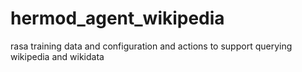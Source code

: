 # hermod_agent_wikipedia
rasa training data and configuration and actions to support querying wikipedia and wikidata
